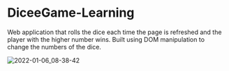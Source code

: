 # DiceeGame-Learning

Web application that rolls the dice each time the page is refreshed and the player with the higher number wins. Built using DOM manipulation to change the numbers of the dice.

![2022-01-06_08-38-42](https://user-images.githubusercontent.com/83381845/148939124-98b9fcf4-0164-4985-adb8-dd519372d45f.gif)
